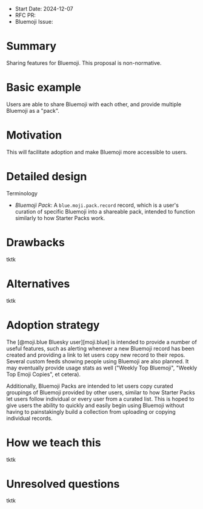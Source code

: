 - Start Date: 2024-12-07
- RFC PR:
- Bluemoji Issue:

# Summary

Sharing features for Bluemoji. This proposal is non-normative.

# Basic example

Users are able to share Bluemoji with each other, and provide multiple Bluemoji
as a "pack".

# Motivation

This will facilitate adoption and make Bluemoji more accessible to users.

# Detailed design

Terminology

- _Bluemoji Pack_: A `blue.moji.pack.record` record, which is a user's curation
  of specific Bluemoji into a shareable pack, intended to function similarly to
  how Starter Packs work.

# Drawbacks

tktk

# Alternatives

tktk

# Adoption strategy

The [@moji.blue Bluesky user][moji.blue] is intended to provide a number of
useful features, such as alerting whenever a new Bluemoji record has been
created and providing a link to let users copy new record to their repos.
Several custom feeds showing people using Bluemoji are also planned. It may
eventually provide usage stats as well ("Weekly Top Bluemoji", "Weekly Top Emoji
Copies", et cetera).

Additionally, Bluemoji Packs are intended to let users copy curated groupings of
Bluemoji provided by other users, similar to how Starter Packs let users follow
individual or every user from a curated list. This is hoped to give users the
ability to quickly and easily begin using Bluemoji without having to
painstakingly build a collection from uploading or copying individual records.

# How we teach this

tktk

# Unresolved questions

tktk
